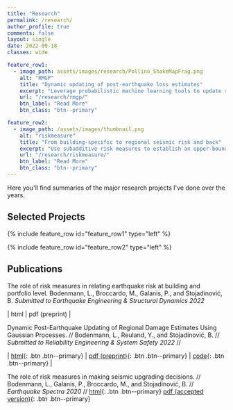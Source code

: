 ```yaml
---
title: "Research"
permalink: /research/
author_profile: true
comments: false
layout: single
date: 2022-09-18
classes: wide

feature_row1:
  - image_path: assets/images/research/Pollino_ShakeMapFrag.png
    alt: "RMGP"
    title: "Dynamic updating of post-earthquake loss estimates"
    excerpt: "Leverage probabilistic machine learning tools to update risk models with early damage reports"
    url: "/research/rmgp/"
    btn_label: "Read More"
    btn_class: "btn--primary"

feature_row2:
  - image_path: /assets/images/thumbnail.png
    alt: "riskmeasure"
    title: "From building-specific to regional seismic risk and back"
    excerpt: "Use subadditive risk measures to establish an upper-bound relation between building-specific and regional seismic risk"
    url: "/research/riskmeasure/"
    btn_label: "Read More"
    btn_class: "btn--primary"
---
```


Here you'll find summaries of the major research projects I've done over the years.

## Selected Projects

{% include feature_row id="feature_row1" type="left" %}

{% include feature_row id="feature_row2" type="left" %}

## Publications

The role of risk measures in relating earthquake risk at building and portfolio level.
Bodenmann, L., Broccardo, M., Galanis, P., and Stojadinović, B.
*Submitted to Earthquake Engineering & Structural Dynamics 2022*

| html | pdf (preprint) | 


Dynamic Post-Earthquake Updating of Regional Damage Estimates Using Gaussian Processes. //
Bodenmann, L., Reuland, Y., and Stojadinović, B. //
*Submitted to Reliability Engineering & System Safety 2022* //

| [html](https://doi.org/10.31224/2205){: .btn .btn--primary} | [pdf (preprint)](https://engrxiv.org/preprint/view/2205/4410){: .btn .btn--primary} | [code](https://github.com/bodlukas/earthquake-rmgp){: .btn .btn--primary} |


The role of risk measures in making seismic upgrading decisions. //
Bodenmann, L., Galanis, P., Broccardo, M., and Stojadinović, B. //
*Earthquake Spectra 2020* //
[html](https://doi.org/10.31224/2205){: .btn .btn--primary} [pdf (accepted version)](https://engrxiv.org/preprint/view/2205/4410){: .btn .btn--primary} 

